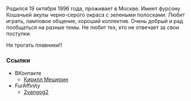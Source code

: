 Родился 19 октября 1996 года, проживает в Москве. Имеет фурсону Кошачьей акулы черно-серого окраса с зелеными полосками.  Любит играть, ламповое общение, хороший коллектив. Очень добрый и рад пообщаться на разные темы. Не любит тех, кто не отвечает за свои поступки. 

Не трогать плавники!! 

### Ссылки

- ВКонтакте
  - [Кирилл Мещерин](https://vk.com/id137589191)
- FurAffinity
  - [2vangog2](http://www.furaffinity.net/user/2vangog2/)
